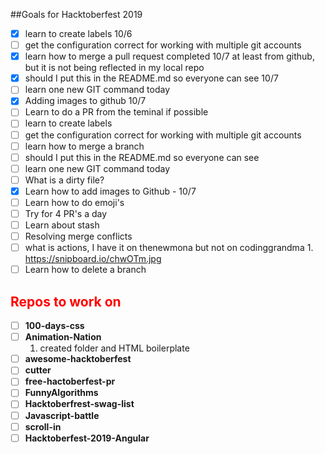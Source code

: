 ##Goals for Hacktoberfest 2019
 * [x] learn to create labels 10/6
 * [ ] get the configuration correct for working with multiple git accounts 
 * [x] learn how to merge a pull request
        completed 10/7 at least from github, but it is not being reflected in my local repo 
 * [x] should I put this in the README.md so everyone can see 10/7
 * [ ] learn one new GIT command today
 * [x]  Adding images to github 10/7
 * [ ]  Learn to do a PR from the teminal if possible
*  [ ] learn to create labels 
 * [ ] get the configuration correct for working with multiple git accounts 
 * [ ] learn how to merge a branch 
 * [ ] should I put this in the README.md so everyone can see 
 * [ ] learn one new GIT command today 
 * [ ] What is a dirty file?
 * [x] Learn how to add images to Github - 10/7
 * [ ] Learn how to do emoji's
 * [ ] Try for 4 PR's a day 
 * [ ] Learn about stash
 * [ ] Resolving merge conflicts
 * [ ] what is actions, I have it on thenewmona but not on codinggrandma
       1. https://snipboard.io/chwOTm.jpg
 * [ ] Learn how to delete a branch 

## <span style ="color:red">Repos to work on</span>  
 * [ ] **100-days-css**  
 * [ ] **Animation-Nation**
      1. created folder and HTML boilerplate 
 * [ ] **awesome-hacktoberfest**  
 * [ ] **cutter**  
 * [ ] **free-hactoberfest-pr**  
 * [ ] **FunnyAlgorithms**  
 * [ ] **Hacktoberfrest-swag-list**  
 * [ ] **Javascript-battle**  
 * [ ] **scroll-in**  
 * [ ] **Hacktoberfest-2019-Angular**
